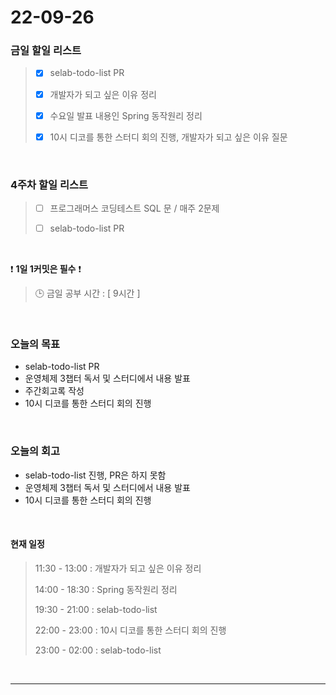 # 22-09-26

### 금일 할일 리스트
> - [x]  selab-todo-list PR
>
> - [x]  개발자가 되고 싶은 이유 정리
>
> - [x]  수요일 발표 내용인 Spring 동작원리 정리
>
> - [x]  10시 디코를 통한 스터디 회의 진행, 개발자가 되고 싶은 이유 질문

<br/>

### 4주차 할일 리스트  

> - [ ]  프로그래머스 코딩테스트 SQL 문 / 매주 2문제  
>
> - [ ]  selab-todo-list PR

<br/>

❗ **1일 1커밋은 필수** ❗
> 🕒 금일 공부 시간 :  [ 9시간 ]    
  
<br/>

### 오늘의 목표
- selab-todo-list PR
- 운영체제 3챕터 독서 및 스터디에서 내용 발표
- 주간회고록 작성
- 10시 디코를 통한 스터디 회의 진행

<br>

### 오늘의 회고
- selab-todo-list 진행, PR은 하지 못함
- 운영체제 3챕터 독서 및 스터디에서 내용 발표
- 10시 디코를 통한 스터디 회의 진행


<br>

#### 현재 일정  
> 11:30 - 13:00 : 개발자가 되고 싶은 이유 정리
>
> 14:00 - 18:30 : Spring 동작원리 정리
>
> 19:30 - 21:00 : selab-todo-list
>
> 22:00 - 23:00 : 10시 디코를 통한 스터디 회의 진행
>
> 23:00 - 02:00 : selab-todo-list

<br/>

------------  
